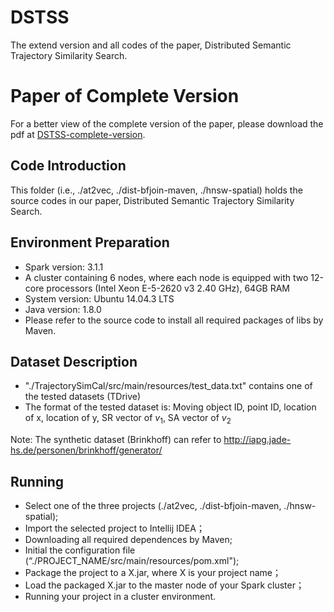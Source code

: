 # DSTSS
The extend version and all codes of the paper, Distributed Semantic Trajectory Similarity Search.

# Paper of Complete Version
For a better view of the complete version of the paper, please download the pdf at [DSTSS-complete-version](https://github.com/ZJU-DAILY/DSTSS/blob/main/DSTSS-complete-version.pdf).


## Code Introduction
  This folder (i.e., ./at2vec, ./dist-bfjoin-maven, ./hnsw-spatial) holds the source codes in our paper, Distributed Semantic Trajectory Similarity Search.


## Environment Preparation
  - Spark version: 3.1.1
  - A cluster containing 6 nodes, where each node is equipped with two 12-core processors (Intel Xeon E-5-2620 v3 2.40 GHz), 64GB RAM
  - System version: Ubuntu 14.04.3 LTS
  - Java version: 1.8.0
  - Please refer to the source code to install all required packages of libs by Maven.


## Dataset Description
  - "./TrajectorySimCal/src/main/resources/test_data.txt" contains one of the tested datasets (TDrive)
  - The format of the tested dataset is:
         Moving object ID, point ID, location of x, location of y, SR vector of $v_1$, SA vector of $v_2$ 
  
  Note: The synthetic dataset (Brinkhoff) can refer to http://iapg.jade-hs.de/personen/brinkhoff/generator/
  

## Running 
  - Select one of the three projects (./at2vec, ./dist-bfjoin-maven, ./hnsw-spatial);
  - Import the selected project to Intellij IDEA；
  - Downloading all required dependences by Maven; 
  - Initial the configuration file (“./PROJECT_NAME/src/main/resources/pom.xml");
  - Package the project to a X.jar, where X is your project name；
  - Load the packaged X.jar to the master node of your Spark cluster；
  - Running your project in a cluster environment.

